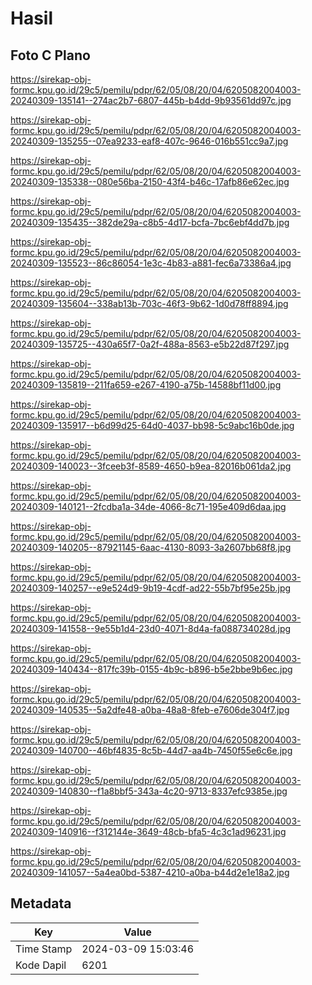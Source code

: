# Hasil

## Foto C Plano

https://sirekap-obj-formc.kpu.go.id/29c5/pemilu/pdpr/62/05/08/20/04/6205082004003-20240309-135141--274ac2b7-6807-445b-b4dd-9b93561dd97c.jpg

https://sirekap-obj-formc.kpu.go.id/29c5/pemilu/pdpr/62/05/08/20/04/6205082004003-20240309-135255--07ea9233-eaf8-407c-9646-016b551cc9a7.jpg

https://sirekap-obj-formc.kpu.go.id/29c5/pemilu/pdpr/62/05/08/20/04/6205082004003-20240309-135338--080e56ba-2150-43f4-b46c-17afb86e62ec.jpg

https://sirekap-obj-formc.kpu.go.id/29c5/pemilu/pdpr/62/05/08/20/04/6205082004003-20240309-135435--382de29a-c8b5-4d17-bcfa-7bc6ebf4dd7b.jpg

https://sirekap-obj-formc.kpu.go.id/29c5/pemilu/pdpr/62/05/08/20/04/6205082004003-20240309-135523--86c86054-1e3c-4b83-a881-fec6a73386a4.jpg

https://sirekap-obj-formc.kpu.go.id/29c5/pemilu/pdpr/62/05/08/20/04/6205082004003-20240309-135604--338ab13b-703c-46f3-9b62-1d0d78ff8894.jpg

https://sirekap-obj-formc.kpu.go.id/29c5/pemilu/pdpr/62/05/08/20/04/6205082004003-20240309-135725--430a65f7-0a2f-488a-8563-e5b22d87f297.jpg

https://sirekap-obj-formc.kpu.go.id/29c5/pemilu/pdpr/62/05/08/20/04/6205082004003-20240309-135819--211fa659-e267-4190-a75b-14588bf11d00.jpg

https://sirekap-obj-formc.kpu.go.id/29c5/pemilu/pdpr/62/05/08/20/04/6205082004003-20240309-135917--b6d99d25-64d0-4037-bb98-5c9abc16b0de.jpg

https://sirekap-obj-formc.kpu.go.id/29c5/pemilu/pdpr/62/05/08/20/04/6205082004003-20240309-140023--3fceeb3f-8589-4650-b9ea-82016b061da2.jpg

https://sirekap-obj-formc.kpu.go.id/29c5/pemilu/pdpr/62/05/08/20/04/6205082004003-20240309-140121--2fcdba1a-34de-4066-8c71-195e409d6daa.jpg

https://sirekap-obj-formc.kpu.go.id/29c5/pemilu/pdpr/62/05/08/20/04/6205082004003-20240309-140205--87921145-6aac-4130-8093-3a2607bb68f8.jpg

https://sirekap-obj-formc.kpu.go.id/29c5/pemilu/pdpr/62/05/08/20/04/6205082004003-20240309-140257--e9e524d9-9b19-4cdf-ad22-55b7bf95e25b.jpg

https://sirekap-obj-formc.kpu.go.id/29c5/pemilu/pdpr/62/05/08/20/04/6205082004003-20240309-141558--9e55b1d4-23d0-4071-8d4a-fa088734028d.jpg

https://sirekap-obj-formc.kpu.go.id/29c5/pemilu/pdpr/62/05/08/20/04/6205082004003-20240309-140434--817fc39b-0155-4b9c-b896-b5e2bbe9b6ec.jpg

https://sirekap-obj-formc.kpu.go.id/29c5/pemilu/pdpr/62/05/08/20/04/6205082004003-20240309-140535--5a2dfe48-a0ba-48a8-8feb-e7606de304f7.jpg

https://sirekap-obj-formc.kpu.go.id/29c5/pemilu/pdpr/62/05/08/20/04/6205082004003-20240309-140700--46bf4835-8c5b-44d7-aa4b-7450f55e6c6e.jpg

https://sirekap-obj-formc.kpu.go.id/29c5/pemilu/pdpr/62/05/08/20/04/6205082004003-20240309-140830--f1a8bbf5-343a-4c20-9713-8337efc9385e.jpg

https://sirekap-obj-formc.kpu.go.id/29c5/pemilu/pdpr/62/05/08/20/04/6205082004003-20240309-140916--f312144e-3649-48cb-bfa5-4c3c1ad96231.jpg

https://sirekap-obj-formc.kpu.go.id/29c5/pemilu/pdpr/62/05/08/20/04/6205082004003-20240309-141057--5a4ea0bd-5387-4210-a0ba-b44d2e1e18a2.jpg


## Metadata

| Key        | Value               |
| ---------- | ------------------- |
| Time Stamp | 2024-03-09 15:03:46 |
| Kode Dapil | 6201                |



